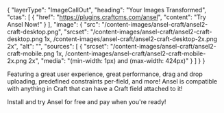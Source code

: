 {
    "layerType": "ImageCallOut",
    "heading": "Your Images Transformed",
    "ctas": [
        {
            "href": "https://plugins.craftcms.com/ansel",
            "content": "Try Ansel Now!"
        }
    ],
    "image": {
        "src": "/content-images/ansel-craft/ansel2-craft-desktop.png",
        "srcset": "/content-images/ansel-craft/ansel2-craft-desktop.png 1x, /content-images/ansel-craft/ansel2-craft-desktop-2x.png 2x",
        "alt": "",
        "sources": [
            {
                "srcset": "/content-images/ansel-craft/ansel2-craft-mobile.png 1x, /content-images/ansel-craft/ansel2-craft-mobile-2x.png 2x",
                "media": "(min-width: 1px) and (max-width: 424px)"
            }
        ]
    }
}

Featuring a great user experience, great performance, drag and drop uploading, predefined constraints per-field, and more! Ansel is compatible with anything in Craft that can have a Craft field attached to it!

Install and try Ansel for free and pay when you're ready!
